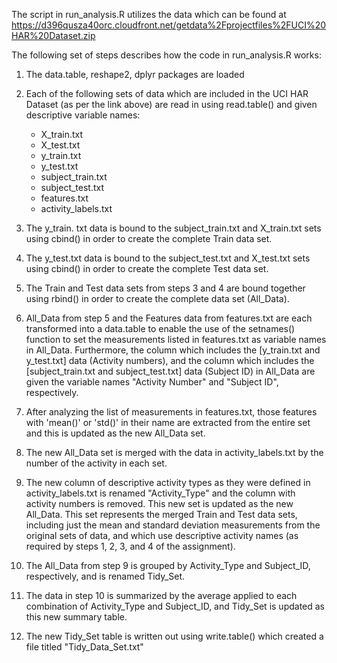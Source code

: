 The script in run_analysis.R utilizes the data which can be found at
https://d396qusza40orc.cloudfront.net/getdata%2Fprojectfiles%2FUCI%20HAR%20Dataset.zip

The following set of steps describes how the code in run_analysis.R works:
1. The data.table, reshape2, dplyr packages are loaded

2. Each of the following sets of data which are included in the UCI HAR Dataset (as per the link above) are read in using read.table() and given descriptive variable names:
	* X_train.txt
	* X_test.txt
	* y_train.txt
	* y_test.txt
	* subject_train.txt
	* subject_test.txt
	* features.txt
	* activity_labels.txt
	
3. The y_train. txt data is bound to the subject_train.txt and X_train.txt sets using cbind() in order to create the 
complete Train data set.

4. The y_test.txt data is bound to the subject_test.txt and X_test.txt sets using cbind() in order to create the
complete Test data set.

5. The Train and Test data sets from steps 3 and 4 are bound together using rbind() in order to create the complete
data set (All_Data).

6. All_Data from step 5 and the Features data from features.txt are each transformed into a data.table to enable the use of the setnames() function to set the measurements listed in features.txt as variable names in All_Data. Furthermore, the column which includes the [y_train.txt and y_test.txt] data (Activity numbers), and the column which includes the [subject_train.txt and subject_test.txt] data (Subject ID) in All_Data are given the variable names "Activity Number" and "Subject ID", respectively.

7. After analyzing the list of measurements in features.txt, those features with 'mean()' or 'std()' in their name
are extracted from the entire set and this is updated as the new All_Data set.

8. The new All_Data set is merged with the data in activity_labels.txt by the number of the activity in each set.

9. The new column of descriptive activity types as they were defined in activity_labels.txt is renamed 
"Activity_Type" and the column with activity numbers is removed. This new set is updated as the new All_Data.
This set represents the merged Train and Test data sets, including just the mean and standard deviation 
measurements from the original sets of data, and which use descriptive activity names (as required by steps 1,
2, 3, and 4 of the assignment).

10. The All_Data from step 9 is grouped by Activity_Type and Subject_ID, respectively, and is renamed Tidy_Set.

11. The data in step 10 is summarized by the average applied to each combination of Activity_Type and Subject_ID, and Tidy_Set is updated as this new summary table.

12. The new Tidy_Set table is written out using write.table() which created a file titled "Tidy_Data_Set.txt"
